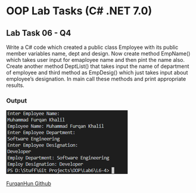 # OOP Lab Tasks (C# .NET 7.0)

## Lab Task 06 - Q4

Write a C# code which created a public class Employee with its public member variables name, dept and design. Now create method EmpName() which takes user input for emaployee name and then pint the name also. Create another method DeptList() that takes input the name of department of employee and third method as EmpDesig() which just takes input about employee’s designation. In main call these methods and print appropriate results.

### Output

![L6-4](../../Assets/L6-4.png)

[FurqanHun Github](https://github.com/FurqanHun)